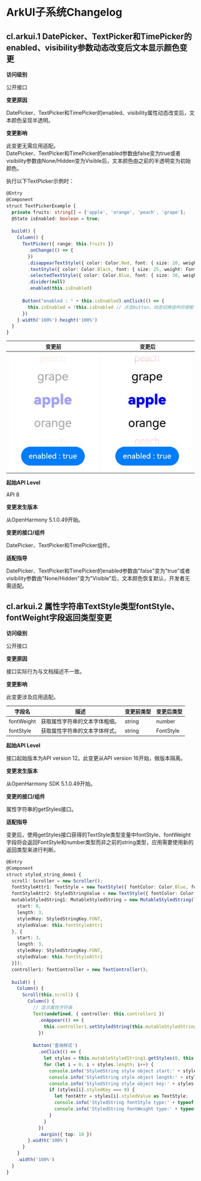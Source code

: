 # ArkUI子系统Changelog

## cl.arkui.1 DatePicker、TextPicker和TimePicker的enabled、visibility参数动态改变后文本显示颜色变更

**访问级别**

公开接口

**变更原因**

DatePicker、TextPicker和TimePicker的enabled、visibility属性动态改变后，文本颜色呈现半透明。

**变更影响**

此变更无需应用适配。   
DatePicker、TextPicker和TimePicker的enabled参数由false变为true或者visibility参数由None/Hidden变为Visible后，文本颜色由之前的半透明变为初始颜色。

执行以下TextPicker示例时：

```ts
@Entry
@Component
struct TextPickerExample {
  private fruits: string[] = ['apple', 'orange', 'peach', 'grape'];
  @State isEnabled: boolean = true;

  build() {
    Column() {
      TextPicker({ range: this.fruits })
        .onChange(() => {
        })
        .disappearTextStyle({ color: Color.Red, font: { size: 20, weight: FontWeight.Lighter } })
        .textStyle({ color: Color.Black, font: { size: 25, weight: FontWeight.Normal } })
        .selectedTextStyle({ color: Color.Blue, font: { size: 30, weight: FontWeight.Bolder } })
        .divider(null)
        .enabled(this.isEnabled)

      Button("enabled : " + this.isEnabled).onClick(() => {
        this.isEnabled = !this.isEnabled // 点击button，动态切换组件的使能
      })
    }.width('100%').height('100%')
  }
}
```

| 变更前 | 变更后 |
|---------|---------|
|  ![变更前](figures/textpicker-before.png)       |  ![变更后](figures/textpicker-after.png)       |

**起始API Level**

API 8

**变更发生版本**

从OpenHarmony 5.1.0.49开始。

**变更的接口/组件**

DatePicker、TextPicker和TimePicker组件。

**适配指导**

DatePicker、TextPicker和TimePicker的enabled参数由"false"变为"true"或者visibility参数由"None/Hidden"变为"Visible"后，文本颜色恢复默认，开发者无需适配。

## cl.arkui.2 属性字符串TextStyle类型fontStyle、fontWeight字段返回类型变更

**访问级别**

公开接口

**变更原因**

接口实际行为与文档描述不一致。

**变更影响**

此变更涉及应用适配。

| 字段名 | 描述 |变更前类型 | 变更后类型 |
|---------| ---------|---------| ------|
| fontWeight | 获取属性字符串的文本字体粗细。| string | number |
| fontStyle | 获取属性字符串的文本字体样式。 | string | FontStyle |

**起始API Level**

接口起始版本为API version 12。此变更从API version 16开始，做版本隔离。

**变更发生版本**

从OpenHarmony SDK 5.1.0.49开始。

**变更的接口/组件**

属性字符串的getStyles接口。

**适配指导**

变更后，使用getStyles接口获得的TextStyle类型变量中fontStyle、fontWeight字段将会返回FontStyle和number类型而非之前的string类型，应用需要使用新的返回类型来进行判断。

``` ts
@Entry
@Component
struct styled_string_demo1 {
  scroll: Scroller = new Scroller();
  fontStyleAttr1: TextStyle = new TextStyle({ fontColor: Color.Blue, fontWeight: FontWeight.Bolder, fontStyle: FontStyle.Normal });
  fontStyleAttr2: StyledStringValue = new TextStyle({ fontColor: Color.Orange, fontStyle: FontStyle.Italic, fontWeight: FontWeight.Lighter });
  mutableStyledString1: MutableStyledString = new MutableStyledString("运动45分钟", [{
    start: 0,
    length: 3,
    styledKey: StyledStringKey.FONT,
    styledValue: this.fontStyleAttr1
  }, {
    start: 3,
    length: 3,
    styledKey: StyledStringKey.FONT,
    styledValue: this.fontStyleAttr2
  }]);
  controller1: TextController = new TextController();

  build() {
    Column() {
      Scroll(this.scroll) {
        Column() {
          // 显示属性字符串
          Text(undefined, { controller: this.controller1 })
            .onAppear(() => {
              this.controller1.setStyledString(this.mutableStyledString1)
            })

          Button('查询样式')
            .onClick(() => {
              let styles = this.mutableStyledString1.getStyles(0, this.mutableStyledString1.length)
              for (let i = 0; i < styles.length; i++) {
                console.info('StyledString style object start:' + styles[i].start)
                console.info('StyledString style object length:' + styles[i].length)
                console.info('StyledString style object key:' + styles[i].styledKey)
                if (styles[i].styledKey === 0) {
                  let fontAttr = styles[i].styledValue as TextStyle;
                  console.info('StyledString fontStyle type:' + typeof fontAttr.fontStyle)
                  console.info('StyledString fontWeight type:' + typeof fontAttr.fontWeight)
                }
              }
            })
            .margin({ top: 10 })
        }.width('100%')
      }
    }
    .width('100%')
  }
}
```